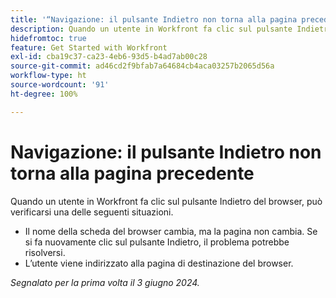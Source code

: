 ```yaml
---
title: '“Navigazione: il pulsante Indietro non torna alla pagina precedente”'
description: Quando un utente in Workfront fa clic sul pulsante Indietro del proprio browser, non funziona come previsto.
hidefromtoc: true
feature: Get Started with Workfront
exl-id: cba19c37-ca23-4eb6-93d5-b4ad7ab00c28
source-git-commit: ad46cd2f9bfab7a64684cb4aca03257b2065d56a
workflow-type: ht
source-wordcount: '91'
ht-degree: 100%

---
```


# Navigazione: il pulsante Indietro non torna alla pagina precedente

<!--

>[!NOTE]
>
>This issue was fixed on June 20, 2024.

-->

Quando un utente in Workfront fa clic sul pulsante Indietro del browser, può verificarsi una delle seguenti situazioni.

* Il nome della scheda del browser cambia, ma la pagina non cambia. Se si fa nuovamente clic sul pulsante Indietro, il problema potrebbe risolversi.
* L’utente viene indirizzato alla pagina di destinazione del browser.

_Segnalato per la prima volta il 3 giugno 2024._

